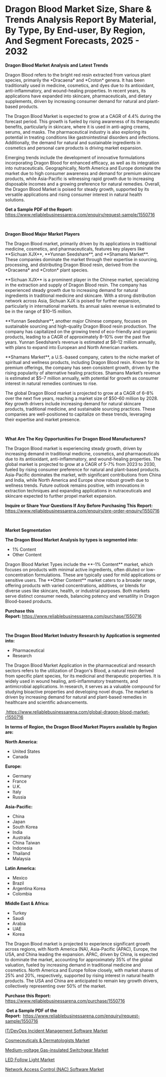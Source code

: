 <p><h1>Dragon Blood Market Size, Share & Trends Analysis Report By Material, By Type, By End-user, By Region, And Segment Forecasts, 2025 - 2032</h1></p><p><strong>Dragon Blood Market Analysis and Latest Trends</strong></p>
<p><p>Dragon Blood refers to the bright red resin extracted from various plant species, primarily the *Dracaena* and *Croton* genera. It has been traditionally used in medicine, cosmetics, and dyes due to its antioxidant, anti-inflammatory, and wound-healing properties. In recent years, its applications have expanded into skincare, pharmaceuticals, and dietary supplements, driven by increasing consumer demand for natural and plant-based products.</p><p>The Dragon Blood Market is expected to grow at a CAGR of 4.4% during the forecast period. This growth is fueled by rising awareness of its therapeutic benefits, particularly in skincare, where it is used in anti-aging creams, serums, and masks. The pharmaceutical industry is also exploring its potential in treating conditions like gastrointestinal disorders and infections. Additionally, the demand for natural and sustainable ingredients in cosmetics and personal care products is driving market expansion.</p><p>Emerging trends include the development of innovative formulations incorporating Dragon Blood for enhanced efficacy, as well as its integration into nutraceuticals. Geographically, North America and Europe dominate the market due to high consumer awareness and demand for premium skincare products, while Asia-Pacific is witnessing rapid growth due to increasing disposable incomes and a growing preference for natural remedies. Overall, the Dragon Blood Market is poised for steady growth, supported by its versatile applications and rising consumer interest in natural health solutions.</p></p>
<p><strong>Get a Sample PDF of the Report:&nbsp;</strong> <a href="https://www.reliablebusinessarena.com/enquiry/request-sample/1550716?utm_campaign=1902&utm_medium=2&utm_source=Github&utm_content=ia&utm_term=25012025&utm_id=dragon-blood">https://www.reliablebusinessarena.com/enquiry/request-sample/1550716</a></p>
<p>&nbsp;</p>
<p><strong>Dragon Blood Major Market Players</strong></p>
<p><p>The Dragon Blood market, primarily driven by its applications in traditional medicine, cosmetics, and pharmaceuticals, features key players like **Sichuan XJX**, **Yunnan Seedshare**, and **Shamans Market**. These companies dominate the market through their expertise in sourcing, processing, and distributing Dragon Blood resin, derived from the *Dracaena* and *Croton* plant species.</p><p>**Sichuan XJX** is a prominent player in the Chinese market, specializing in the extraction and supply of Dragon Blood resin. The company has experienced steady growth due to increasing demand for natural ingredients in traditional medicine and skincare. With a strong distribution network across Asia, Sichuan XJX is poised for further expansion, particularly in international markets. Its annual sales revenue is estimated to be in the range of $10–15 million.</p><p>**Yunnan Seedshare**, another major Chinese company, focuses on sustainable sourcing and high-quality Dragon Blood resin production. The company has capitalized on the growing trend of eco-friendly and organic products, leading to a CAGR of approximately 8–10% over the past five years. Yunnan Seedshare’s revenue is estimated at $8–12 million annually, with plans to expand into European and North American markets.</p><p>**Shamans Market**, a U.S.-based company, caters to the niche market of spiritual and wellness products, including Dragon Blood resin. Known for its premium offerings, the company has seen consistent growth, driven by the rising popularity of alternative healing practices. Shamans Market’s revenue is estimated at $5–7 million annually, with potential for growth as consumer interest in natural remedies continues to rise.</p><p>The global Dragon Blood market is projected to grow at a CAGR of 6–8% over the next five years, reaching a market size of $50–60 million by 2028. Key growth drivers include increasing demand for natural skincare products, traditional medicine, and sustainable sourcing practices. These companies are well-positioned to capitalize on these trends, leveraging their expertise and market presence.</p></p>
<p>&nbsp;</p>
<p><strong>What Are The Key Opportunities For Dragon Blood Manufacturers?</strong></p>
<p><p>The Dragon Blood market is experiencing steady growth, driven by increasing demand in traditional medicine, cosmetics, and pharmaceuticals due to its antioxidant, anti-inflammatory, and wound-healing properties. The global market is projected to grow at a CAGR of 5-7% from 2023 to 2030, fueled by rising consumer preference for natural and plant-based products. Asia-Pacific dominates the market, with significant contributions from China and India, while North America and Europe show robust growth due to wellness trends. Future outlook remains positive, with innovations in extraction techniques and expanding applications in nutraceuticals and skincare expected to further propel market expansion.</p></p>
<p><strong>Inquire or Share Your Questions If Any Before Purchasing This Report:</strong> <a href="https://www.reliablebusinessarena.com/enquiry/pre-order-enquiry/1550716?utm_campaign=1902&utm_medium=2&utm_source=Github&utm_content=ia&utm_term=25012025&utm_id=dragon-blood">https://www.reliablebusinessarena.com/enquiry/pre-order-enquiry/1550716</a></p>
<p>&nbsp;</p>
<p><strong>Market Segmentation</strong></p>
<p><strong>The Dragon Blood Market Analysis by types is segmented into:</strong></p>
<p><ul><li>1% Content</li><li>Other Content</li></ul></p>
<p><p>Dragon Blood Market Types include the **-1% Content** market, which focuses on products with minimal active ingredients, often diluted or low-concentration formulations. These are typically used for mild applications or sensitive users. The **Other Content** market caters to a broader range, offering products with varied concentrations, additives, or blends for diverse uses like skincare, health, or industrial purposes. Both markets serve distinct consumer needs, balancing potency and versatility in Dragon Blood-based products.</p></p>
<p><strong>Purchase this Report:&nbsp;</strong><a href="https://www.reliablebusinessarena.com/purchase/1550716?utm_campaign=1902&utm_medium=2&utm_source=Github&utm_content=ia&utm_term=25012025&utm_id=dragon-blood">https://www.reliablebusinessarena.com/purchase/1550716</a></p>
<p>&nbsp;</p>
<p><strong>The Dragon Blood Market Industry Research by Application is segmented into:</strong></p>
<p><ul><li>Pharmaceutical</li><li>Research</li></ul></p>
<p><p>The Dragon Blood Market Application in the pharmaceutical and research sectors refers to the utilization of Dragon's Blood, a natural resin derived from specific plant species, for its medicinal and therapeutic properties. It is widely used in wound healing, anti-inflammatory treatments, and antimicrobial applications. In research, it serves as a valuable compound for studying bioactive properties and developing novel drugs. The market is driven by increasing demand for natural and plant-based remedies in healthcare and scientific advancements.</p></p>
<p><a href="https://www.reliablebusinessarena.com/global-dragon-blood-market-r1550716?utm_campaign=1902&utm_medium=2&utm_source=Github&utm_content=ia&utm_term=25012025&utm_id=dragon-blood">&nbsp;https://www.reliablebusinessarena.com/global-dragon-blood-market-r1550716</a></p>
<p><strong>In terms of Region, the Dragon Blood Market Players available by Region are:</strong></p>
<p>
    <p> <strong> North America: </strong>
        <ul>
            <li>United States</li>
            <li>Canada</li>
        </ul>
        </p> 
    <p> <strong> Europe: </strong>
        <ul>
            <li>Germany</li>
            <li>France</li>
            <li>U.K.</li>
            <li>Italy</li>
            <li>Russia</li>
        </ul>
        </p> 
    <p> <strong> Asia-Pacific: </strong>
        <ul>
            <li>China</li>
            <li>Japan</li>
            <li>South Korea</li>
            <li>India</li>
            <li>Australia</li>
            <li>China Taiwan</li>
            <li>Indonesia</li>
            <li>Thailand</li>
            <li>Malaysia</li>
        </ul>
        </p> 
    <p> <strong> Latin America: </strong>
        <ul>
            <li>Mexico</li>
            <li>Brazil</li>
            <li>Argentina Korea</li>
            <li>Colombia</li>
        </ul>
        </p> 
    <p> <strong> Middle East & Africa: </strong>
        <ul>
            <li>Turkey</li>
            <li>Saudi</li>
            <li>Arabia</li>
            <li>UAE</li>
            <li>Korea</li>
        </ul>
    </p>
    </p>
<p><p>The Dragon Blood market is projected to experience significant growth across regions, with North America (NA), Asia-Pacific (APAC), Europe, the USA, and China leading the expansion. APAC, driven by China, is expected to dominate the market, accounting for approximately 35% of the global valuation, fueled by increasing demand in traditional medicine and cosmetics. North America and Europe follow closely, with market shares of 25% and 20%, respectively, supported by rising interest in natural health products. The USA and China are anticipated to remain key growth drivers, collectively representing over 50% of the market.</p></p>
<p><strong>Purchase this Report: </strong><a href="https://www.reliablebusinessarena.com/purchase/1550716?utm_campaign=1902&utm_medium=2&utm_source=Github&utm_content=ia&utm_term=25012025&utm_id=dragon-blood">https://www.reliablebusinessarena.com/purchase/1550716</a></p>
<p>&nbsp;<strong>Get a Sample PDF of the Report:&nbsp;&nbsp;</strong><a href="https://www.reliablebusinessarena.com/enquiry/request-sample/1550716?utm_campaign=1902&utm_medium=2&utm_source=Github&utm_content=ia&utm_term=25012025&utm_id=dragon-blood">https://www.reliablebusinessarena.com/enquiry/request-sample/1550716</a></p>
<p><strong></strong></p>
<p><p><a href="https://www.linkedin.com/pulse/report-itdevops-incident-management-software-market-rapid-expansion-yvcde?utm_campaign=1902&utm_medium=2&utm_source=Github&utm_content=ia&utm_term=25012025&utm_id=dragon-blood">IT/DevOps Incident Management Software Market</a></p><p><a href="https://www.linkedin.com/pulse/opportunities-challenges-cosmeceuticals-dermatologists-i2d9e?utm_campaign=1902&utm_medium=2&utm_source=Github&utm_content=ia&utm_term=25012025&utm_id=dragon-blood">Cosmeceuticals & Dermatologists Market</a></p><p><a href="https://www.linkedin.com/pulse/overview-medium-voltage-gas-insulated-switchgear-market-2025-hf7fc?utm_campaign=1902&utm_medium=2&utm_source=Github&utm_content=ia&utm_term=25012025&utm_id=dragon-blood">Medium-voltage Gas-insulated Switchgear Market</a></p><p><a href="https://www.linkedin.com/pulse/detailed-analysis-led-follow-light-market-decision-making-forecasted-4xgyc?utm_campaign=1902&utm_medium=2&utm_source=Github&utm_content=ia&utm_term=25012025&utm_id=dragon-blood">LED Follow Light Market</a></p><p><a href="https://www.linkedin.com/pulse/comprehensive-assessment-globalnetwork-access-control-nac-wjo5e?utm_campaign=1902&utm_medium=2&utm_source=Github&utm_content=ia&utm_term=25012025&utm_id=dragon-blood">Network Access Control (NAC) Software Market</a></p></p>